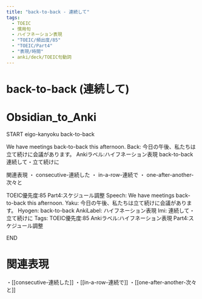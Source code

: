 ```yaml
---
title: "back-to-back - 連続して"
tags:
  - TOEIC
  - 慣用句
  - ハイフネーション表現
  - "TOEIC/頻出度/85"
  - "TOEIC/Part4"
  - "表現/時間"
  - anki/deck/TOEIC句動詞
---
```


# back-to-back (連続して)

# Obsidian_to_Anki
START
eigo-kanyoku
back-to-back

We have meetings back-to-back this afternoon.
Back:
今日の午後、私たちは立て続けに会議があります。
Ankiラベル:ハイフネーション表現
back-to-back
連続して・立て続けに

関連表現
・ consecutive-連続した
・ in-a-row-連続で
・ one-after-another-次々と

TOEIC優先度:85
Part4:スケジュール調整
Speech: We have meetings back-to-back this afternoon.
Yaku: 今日の午後、私たちは立て続けに会議があります。
Hyogen: back-to-back
AnkiLabel: ハイフネーション表現
Imi: 連続して・立て続けに
Tags: TOEIC優先度:85 Ankiラベル:ハイフネーション表現 Part4:スケジュール調整
<!--ID: 1751241922022-->
END

# 関連表現
・[[consecutive-連続した]]
・[[in-a-row-連続で]]
・[[one-after-another-次々と]]

